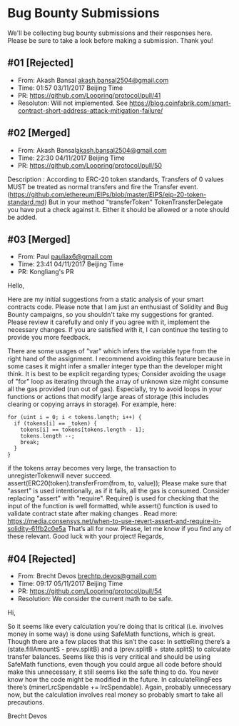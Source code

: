# Bug Bounty Submissions

We'll be collecting bug bounty submissions and their responses here. Please be sure to take a look before making a submission. Thank you!

## #01 [Rejected]

- From: Akash Bansal <akash.bansal2504@gmail.com>
- Time: 01:57 03/11/2017 Beijing Time
- PR: https://github.com/Loopring/protocol/pull/41
- Resoluton: Will not implemented. See https://blog.coinfabrik.com/smart-contract-short-address-attack-mitigation-failure/

## #02 [Merged]

- From: Akash Bansal<akash.bansal2504@gmail.com>
- Time: 22:30 04/11/2017 Beijing Time
- PR: https://github.com/Loopring/protocol/pull/50

Description : According to ERC-20 token standards, 
Transfers of 0 values MUST be treated as normal transfers and fire the Transfer event.
(https://github.com/ethereum/EIPs/blob/master/EIPS/eip-20-token-standard.md)
But in your method "transferToken" TokenTransferDelegate you have put a check against it. Either it should be allowed or a note should be added.

## #03 [Merged]

- From: Paul <pauliax6@gmail.com>
- Time: 23:41 04/11/2017 Beijing Time
- PR: Kongliang's PR

Hello,

Here are my initial suggestions from a static analysis of your smart contracts code. Please note that I am just an enthusiast of Solidity and Bug Bounty campaigns, so you shouldn't take my suggestions for granted. Please review it carefully and only if you agree with it, implement the necessary changes. If you are satisfied with it, I can continue the testing to provide you more feedback.

There are some usages of "var" which infers the variable type from the right hand of the assignment. I recommend avoiding this feature because in some cases it might infer a smaller integer type than the developer might think. It is best to be explicit regarding types;
Consider avoiding the usage of "for" loop as iterating through the array of unknown size might consume all the gas provided (run out of gas). Especially, try to avoid loops in your functions or actions that modify large areas of storage (this includes clearing or copying arrays in storage). For example, here:
  
    for (uint i = 0; i < tokens.length; i++) {
      if (tokens[i] == _token) {
        tokens[i] == tokens[tokens.length - 1];
        tokens.length --;
        break;
      }
    } 

if the tokens array becomes very large, the transaction to unregisterTokenwill never succeed.
assert(ERC20(token).transferFrom(from, to, value));
Please make sure that "assert" is used intentionally, as if it fails, all the gas is consumed. Consider replacing "assert" with "require". Require() is used for checking that the input of the function is well formatted, while assert() function is used to validate contract state after making changes . Read more: https://media.consensys.net/when-to-use-revert-assert-and-require-in-solidity-61fb2c0e5a
That’s all for now. Please, let me know if you find any of these relevant. Good luck with your project!
Regards,

## #04 [Rejected]

- From: Brecht Devos <brechtp.devos@gmail.com>
- Time: 09:17 05/11/2017 Beijing Time
- PR: https://github.com/Loopring/protocol/pull/54
- Resolution: We consider the current math to be safe.
 
Hi,
 
So it seems like every calculation you’re doing that is critical (i.e. involves money in some way) is done using SafeMath functions, which is great. Though there are a few places that this isn’t the case:
In settleRing there’s a (state.fillAmountS - prev.splitB) and a (prev.splitB + state.splitS) to calculate transfer balances. Seems like this is very critical and should be using SafeMath functions, even though you could argue all code before should make this unnecessary, it still seems like the safe thing to do. You never know how the code might be modified in the future.
In calculateRingFees there’s (minerLrcSpendable += lrcSpendable). Again, probably unnecessary now, but the calculation involves real money so probably smart to take all precautions.
 
 
Brecht Devos
